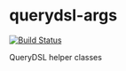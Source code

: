 # querydsl-args
[![Build Status](https://travis-ci.org/yanaga/querydsl-args.svg?branch=master)](https://travis-ci.org/yanaga/querydsl-args)

QueryDSL helper classes
